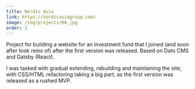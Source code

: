 ```yaml
---
title: Nordic Asia
link: https://nordicasiagroup.com/
image: /img/projects/NA.jpg
order: 2
---
```


Project for building a website for an investment fund that I joined (and soon after took reins of) after the first version was released. Based on Dato CMS and Gatsby (React).

I was tasked with gradual extending, rebuilding and maintaining the site, with CSS/HTML refactoring taking a big part, as the first version was released as a rushed MVP.
